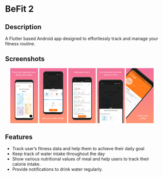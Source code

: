 # BeFit 2

## Description
A Flutter based Android app designed to effortlessly track and manage your fitness routine.

## Screenshots
<p align = "center">
   <img src="https://github.com/KimVinod/befit-2/blob/main/screenshots/home.png" width="18%" unselectable="on"/>
   <img src="https://github.com/KimVinod/befit-2/blob/main/screenshots/water.png" width="18%" unselectable="on"/>
   <img src="https://github.com/KimVinod/befit-2/blob/main/screenshots/meals.png" width="18%" unselectable="on"/>
   <img src="https://github.com/KimVinod/befit-2/blob/main/screenshots/notfs.png" width="18%" unselectable="on"/>
   <img src="https://github.com/KimVinod/befit-2/blob/main/screenshots/profile.png" width="18%" unselectable="on"/> 
</p>

## Features
<ul>
  <li>Track user’s fitness data and help them to achieve their daily goal</li>
  <li>Keep track of water intake throughout the day</li>
  <li>Show various nutritional values of meal and help users to track their calorie intake.</li>
  <li>Provide notifications to drink water regularly.</li>
</ul>
